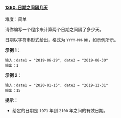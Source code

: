 #### [1360\. 日期之间隔几天](https://leetcode.cn/problems/number-of-days-between-two-dates/)

难度：简单

请你编写一个程序来计算两个日期之间隔了多少天。

日期以字符串形式给出，格式为 `YYYY-MM-DD`，如示例所示。

**示例 1：**

```
输入：date1 = "2019-06-29", date2 = "2019-06-30"
输出：1
```

**示例 2：**

```
输入：date1 = "2020-01-15", date2 = "2019-12-31"
输出：15
```

**提示：**

-   给定的日期是 `1971` 年到 `2100` 年之间的有效日期。
